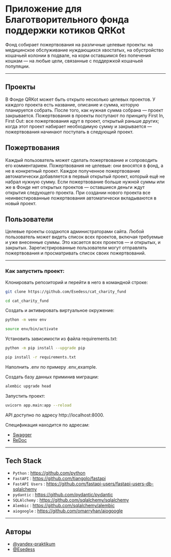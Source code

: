 # Приложение для Благотворительного фонда поддержки котиков QRKot

Фонд собирает пожертвования на различные целевые проекты: на медицинское обслуживание нуждающихся хвостатых, на обустройство кошачьей колонии в подвале, на корм оставшимся без попечения кошкам — на любые цели, связанные с поддержкой кошачьей популяции.

***

## Проекты
В Фонде QRKot может быть открыто несколько целевых проектов. У каждого проекта есть название, описание и сумма, которую планируется собрать. После того, как нужная сумма собрана — проект закрывается.
Пожертвования в проекты поступают по принципу First In, First Out: все пожертвования идут в проект, открытый раньше других; когда этот проект набирает необходимую сумму и закрывается — пожертвования начинают поступать в следующий проект.

## Пожертвования
Каждый пользователь может сделать пожертвование и сопроводить его комментарием. Пожертвования не целевые: они вносятся в фонд, а не в конкретный проект. Каждое полученное пожертвование автоматически добавляется в первый открытый проект, который ещё не набрал нужную сумму. Если пожертвование больше нужной суммы или же в Фонде нет открытых проектов — оставшиеся деньги ждут открытия следующего проекта. При создании нового проекта все неинвестированные пожертвования автоматически вкладываются в новый проект.

## Пользователи
Целевые проекты создаются администраторами сайта.
Любой пользователь может видеть список всех проектов, включая требуемые и уже внесенные суммы. Это касается всех проектов — и открытых, и закрытых.
Зарегистрированные пользователи могут отправлять пожертвования и просматривать список своих пожертвований.

***

### Как запустить проект:

Клонировать репозиторий и перейти в него в командной строке:

```bash
git clone https://github.com/Esedess/cat_charity_fund
```

```bash
cd cat_charity_fund
```

Cоздать и активировать виртуальное окружение:

```bash
python -m venv env
```

```bash
source env/bin/activate
```

Установить зависимости из файла requirements.txt:

```bash
python -m pip install --upgrade pip
```

```bash
pip install -r requirements.txt
```

Наполнить .env по примеру .env_example.

Создать базу данных приминив миграции:

```bash
alembic upgrade head
```

Запустить проект:

```bash
uvicorn app.main:app --reload
```

API доступно по адресу http://localhost:8000.

Спецификация находится по адресам:
- [Swagger](http://localhost:8000/docs)
- [ReDoc](http://localhost:8000/redoc)

***

## Tech Stack

+ `Python` : <https://github.com/python>
+ `FastAPI` : <https://github.com/tiangolo/fastapi>
+ `FastAPI Users` : <https://github.com/fastapi-users/fastapi-users-db-sqlalchemy>
+ `pydantic` : <https://github.com/pydantic/pydantic>
+ `SQLAlchemy` : <https://github.com/sqlalchemy/sqlalchemy>
+ `Alembic` : <https://github.com/sqlalchemy/alembic>
+ `aiogoogle` : <https://github.com/omarryhan/aiogoogle>


***

## Авторы

- [@yandex-praktikum](https://github.com/yandex-praktikum)
- [@Esedess](https://github.com/Esedess)
